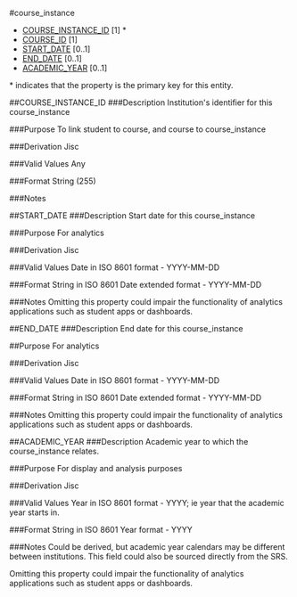 #course_instance
* [COURSE_INSTANCE_ID](#course_instance_id) [1] *
* [COURSE_ID](course.md#course_id) [1]
* [START_DATE](#start_date) [0..1]
* [END_DATE](#end_date) [0..1]
* [ACADEMIC_YEAR](#academic_year) [0..1]

\* indicates that the property is the primary key for this entity.

##COURSE_INSTANCE_ID
###Description
Institution's identifier for this course_instance

###Purpose
To link student to course, and course to course_instance

###Derivation
Jisc

###Valid Values
Any

###Format
String (255)

###Notes

##START_DATE
###Description
Start date for this course_instance

###Purpose
For analytics

###Derivation
Jisc

###Valid Values
Date in ISO 8601 format - YYYY-MM-DD

###Format
String in ISO 8601 Date extended format - YYYY-MM-DD

###Notes
Omitting this property could impair the functionality of analytics applications such as student apps or dashboards.

##END_DATE
###Description
End date for this course_instance

##Purpose
For analytics

###Derivation
Jisc

###Valid Values
Date in ISO 8601 format - YYYY-MM-DD

###Format
String in ISO 8601 Date extended format - YYYY-MM-DD

###Notes
Omitting this property could impair the functionality of analytics applications such as student apps or dashboards.

##ACADEMIC_YEAR
###Description
Academic year to which the course_instance relates. 

###Purpose
For display and analysis purposes

###Derivation
Jisc

###Valid Values
Year in ISO 8601 format - YYYY; ie year that the academic year starts in.

###Format
String in ISO 8601 Year format - YYYY

###Notes
Could be derived, but academic year calendars may be different between institutions. This field could also be sourced directly from the SRS.

Omitting this property could impair the functionality of analytics applications such as student apps or dashboards.

